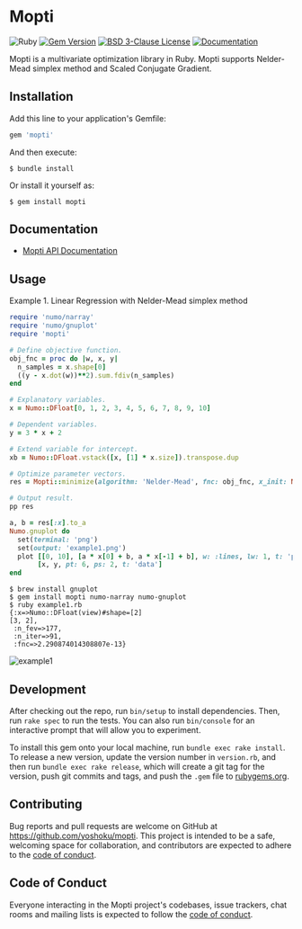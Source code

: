 # Mopti

![Ruby](https://github.com/yoshoku/mopti/workflows/Ruby/badge.svg)
[![Gem Version](https://badge.fury.io/rb/mopti.svg)](https://badge.fury.io/rb/mopti)
[![BSD 3-Clause License](https://img.shields.io/badge/License-BSD%203--Clause-orange.svg)](https://github.com/yoshoku/mopti/blob/main/LICENSE.txt)
[![Documentation](https://img.shields.io/badge/api-reference-blue.svg)](https://yoshoku.github.io/mopti/doc/)

Mopti is a multivariate optimization library in Ruby.
Mopti supports Nelder-Mead simplex method and Scaled Conjugate Gradient.

## Installation

Add this line to your application's Gemfile:

```ruby
gem 'mopti'
```

And then execute:

    $ bundle install

Or install it yourself as:

    $ gem install mopti

## Documentation

- [Mopti API Documentation](https://yoshoku.github.io/mopti/doc/)

## Usage

Example 1. Linear Regression with Nelder-Mead simplex method

```ruby
require 'numo/narray'
require 'numo/gnuplot'
require 'mopti'

# Define objective function.
obj_fnc = proc do |w, x, y|
  n_samples = x.shape[0]
  ((y - x.dot(w))**2).sum.fdiv(n_samples)
end

# Explanatory variables.
x = Numo::DFloat[0, 1, 2, 3, 4, 5, 6, 7, 8, 9, 10]

# Dependent variables.
y = 3 * x + 2

# Extend variable for intercept.
xb = Numo::DFloat.vstack([x, [1] * x.size]).transpose.dup

# Optimize parameter vectors.
res = Mopti::minimize(algorithm: 'Nelder-Mead', fnc: obj_fnc, x_init: Numo::DFloat.zeros(2), args: [xb, y])

# Output result.
pp res

a, b = res[:x].to_a
Numo.gnuplot do
  set(terminal: 'png')
  set(output: 'example1.png')
  plot [[0, 10], [a * x[0] + b, a * x[-1] + b], w: :lines, lw: 1, t: 'parameters'],
       [x, y, pt: 6, ps: 2, t: 'data']
end
```

```
$ brew install gnuplot
$ gem install mopti numo-narray numo-gnuplot
$ ruby example1.rb
{:x=>Numo::DFloat(view)#shape=[2]
[3, 2],
 :n_fev=>177,
 :n_iter=>91,
 :fnc=>2.290874014308807e-13}
```

![example1](https://user-images.githubusercontent.com/5562409/74737586-79c9db00-5298-11ea-9063-90e4655f878a.png)


## Development

After checking out the repo, run `bin/setup` to install dependencies. Then, run `rake spec` to run the tests. You can also run `bin/console` for an interactive prompt that will allow you to experiment.

To install this gem onto your local machine, run `bundle exec rake install`. To release a new version, update the version number in `version.rb`, and then run `bundle exec rake release`, which will create a git tag for the version, push git commits and tags, and push the `.gem` file to [rubygems.org](https://rubygems.org).

## Contributing

Bug reports and pull requests are welcome on GitHub at https://github.com/yoshoku/mopti. This project is intended to be a safe, welcoming space for collaboration, and contributors are expected to adhere to the [code of conduct](https://github.com/yoshoku/mopti/blob/main/CODE_OF_CONDUCT.md).


## Code of Conduct

Everyone interacting in the Mopti project's codebases, issue trackers, chat rooms and mailing lists is expected to follow the [code of conduct](https://github.com/yoshoku/mopti/blob/main/CODE_OF_CONDUCT.md).
